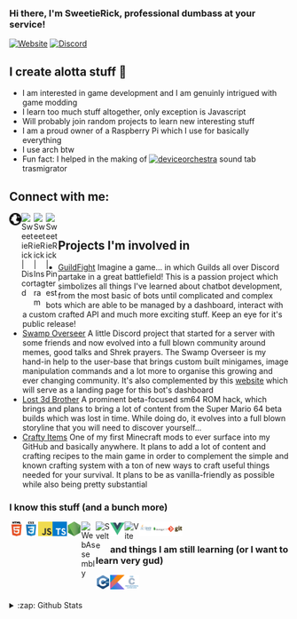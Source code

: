 ### Hi there, I'm SweetieRick, professional dumbass at your service!

[![Website](https://img.shields.io/website?label=sweetierick.dev&style=for-the-badge&url=https%3A%2F%2Fsweetierick.dev)](https://sweetierick.dev)
[![Discord](https://img.shields.io/discord/599951425144881152?label=My%20Discord%20Hut&style=for-the-badge)](https://discord.gg/8BrJz3E)


## I create alotta stuff 🎨

- I am interested in game development and I am genuinly intrigued with game modding
- I learn too much stuff altogether, only exception is Javascript
- Will probably join random projects to learn new interesting stuff
- I am a proud owner of a Raspberry Pi which I use for basically everything
- I use arch btw
- Fun fact: I helped in the making of [![deviceorchestra](https://img.shields.io/youtube/views/lHZkLLRvZFw?label=DeviceOrchestra&style=social)](https://www.youtube.com/watch?v=lHZkLLRvZFw) sound tab trasmigrator

## Connect with me:

[<img align="left" alt="tgcproject.com" width="22px" src="https://raw.githubusercontent.com/iconic/open-iconic/master/svg/globe.svg" />][website]
[<img align="left" alt="SweetieRick | Discord" width="22px" src="https://cdn.jsdelivr.net/npm/simple-icons@v3/icons/discord.svg" />][discord]
[<img align="left" alt="SweetieRick | Instagram" width="22px" src="https://cdn.jsdelivr.net/npm/simple-icons@v3/icons/instagram.svg" />][instagram]
[<img align="left" alt="SweetieRick | Pinterest" width="22px" src="https://cdn.jsdelivr.net/npm/simple-icons@v3/icons/pinterest.svg" />][pinterest]

<br />

## Projects I'm involved in
- [GuildFight](https://github.com/GuildFight)
Imagine a game... in which Guilds all over Discord partake in a great battlefield!
This is a passion project which simbolizes all things I've learned about chatbot development, from the most basic of bots until complicated and complex bots which are able to be managed by a dashboard, interact with a custom crafted API and much more exciting stuff. Keep an eye for it's public release!
- [Swamp Overseer](https://github.com/SweetieRick/SwampOverseer)
A little Discord project that started for a server with some friends and now evolved into a full blown community around memes, good talks and Shrek prayers. The Swamp Overseer is my hand-in help to the user-base that brings custom built minigames, image manipulation commands and a lot more to organise this growing and ever changing community. It's also complemented by this [website](https://github.com/SweetieRick/swamp-church-web) which will serve as a landing page for this bot's dashboard
- [Lost 3d Brother](https://github.com/SweetieRick/3dbrother)
A prominent beta-focused sm64 ROM hack, which brings and plans to bring a lot of content from the Super Mario 64 beta builds which was lost in time. While doing do, it evolves into a full blown storyline that you will need to discover yourself...
- [Crafty Items](https://github.com/SweetieRick/Craftyitems)
One of my first Minecraft mods to ever surface into my GitHub and basically anywhere. It plans to add a lot of content and crafting recipes to the main game in order to complement the simple and known crafting system with a ton of new ways to craft useful things needed for your survival. It plans to be as vanilla-friendly as possible while also being pretty substantial

### I know this stuff (and a bunch more)
<img align="left" alt="HTML5" width="26px" src="https://raw.githubusercontent.com/github/explore/80688e429a7d4ef2fca1e82350fe8e3517d3494d/topics/html/html.png" />
<img align="left" alt="CSS3" width="26px" src="https://raw.githubusercontent.com/github/explore/80688e429a7d4ef2fca1e82350fe8e3517d3494d/topics/css/css.png" />
<img align="left" alt="JavaScript" width="26px" src="https://raw.githubusercontent.com/github/explore/80688e429a7d4ef2fca1e82350fe8e3517d3494d/topics/javascript/javascript.png" />
<img align="left" alt="Typescript" width="26px" src="https://raw.githubusercontent.com/github/explore/80688e429a7d4ef2fca1e82350fe8e3517d3494d/topics/typescript/typescript.png" />
<img align="left" alt="Node.js" width="26px" src="https://raw.githubusercontent.com/github/explore/80688e429a7d4ef2fca1e82350fe8e3517d3494d/topics/nodejs/nodejs.png" />
<img align="left" alt="WebAssembly" width="26px" src="https://avatars1.githubusercontent.com/u/28916798?s=200&v=4" />
<img align="left" alt="Svelte" width="26px" src="https://seeklogo.com/images/S/svelte-logo-E3497608CB-seeklogo.com.png" />
<img align="left" alt="Vue.js" width="26px" src="https://raw.githubusercontent.com/github/explore/80688e429a7d4ef2fca1e82350fe8e3517d3494d/topics/vue/vue.png" />
<img align="left" alt="Vite" width="26px" src="https://camo.githubusercontent.com/61e102d7c605ff91efedb9d7e47c1c4a07cef59d3e1da202fd74f4772122ca4e/68747470733a2f2f766974656a732e6465762f6c6f676f2e737667" />
<img align="left" alt="Java" width="26px" src="https://raw.githubusercontent.com/github/explore/80688e429a7d4ef2fca1e82350fe8e3517d3494d/topics/java/java.png" />
<img align="left" alt="MongoDB" width="26px" src="https://raw.githubusercontent.com/github/explore/80688e429a7d4ef2fca1e82350fe8e3517d3494d/topics/mongodb/mongodb.png" />
<img align="left" alt="Git" width="26px" src="https://raw.githubusercontent.com/github/explore/80688e429a7d4ef2fca1e82350fe8e3517d3494d/topics/git/git.png" />

<br />

### and things I am still learning (or I want to learn very gud)
<img aligh="left" alt="C" width="26px" src="https://raw.githubusercontent.com/github/explore/f3e22f0dca2be955676bc70d6214b95b13354ee8/topics/c/c.png" />
<img align="left" alt="C++" width="26px" src="https://raw.githubusercontent.com/github/explore/180320cffc25f4ed1bbdfd33d4db3a66eeeeb358/topics/cpp/cpp.png" />
<img align="left" alt="Kotlin" width="26px" src="https://raw.githubusercontent.com/github/explore/80688e429a7d4ef2fca1e82350fe8e3517d3494d/topics/kotlin/kotlin.png" />

<br />

<br />

<details>
  <summary>:zap: Github Stats</summary>

  <img align="left" alt="Github Stats" src="https://github-readme-stats.codestackr.vercel.app/api?username=SweetieRick&show_icons=true&hide_border=true" />

</details>

[website]: https://www.tgcproject.com
[instagram]: https://www.instagram.com/tgc.project
[pinterest]: https://www.pinterest.it/tgcproject_
[discord]: https://discord.gg/8BrJz3E

<!--
**SweetieRick/SweetieRick** is a ✨ _special_ ✨ repository because its `README.md` (this file) appears on your GitHub profile.

Here are some ideas to get you started:

- 🔭 I’m currently working on 
- 🌱 I’m currently learning ...
- 👯 I’m looking to collaborate on ...
- 🤔 I’m looking for help with ...
- 💬 Ask me about ...
- 📫 How to reach me: ...
- 😄 Pronouns: ...
- ⚡ Fun fact: ...
-->
